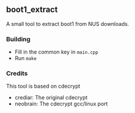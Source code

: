 ## boot1_extract
A small tool to extract boot1 from NUS downloads.

### Building
 * Fill in the common key in `main.cpp`  
 * Run `make`  

### Credits
This tool is based on cdecrypt  
 * crediar: The original cdecrypt  
 * neobrain: The cdecrypt gcc/linux port  
